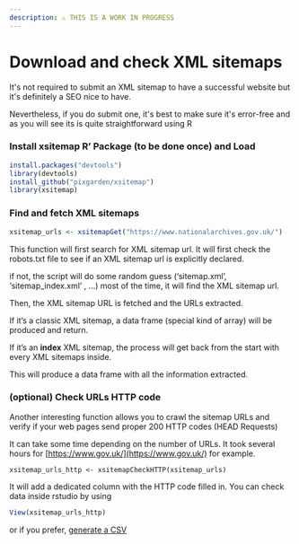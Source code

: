 ```yaml
---
description: ⚠️ THIS IS A WORK IN PROGRESS
---
```


# Download and check XML sitemaps

It's not required to submit an XML sitemap to have a successful website but it's definitely a SEO nice to have. 

Nevertheless, if you do submit one, it's best to make sure it's error-free and as you will see its is quite straightforward using R

### Install xsitemap R’ Package \(to be done once\) and Load

```r
install.packages("devtools")
library(devtools)
install_github("pixgarden/xsitemap")
library(xsitemap)

```

### Find and fetch XML sitemaps

```r
xsitemap_urls <- xsitemapGet("https://www.nationalarchives.gov.uk/")
```

This function will first search for XML sitemap url. It will first check the robots.txt file to see if an XML sitemap url is explicitly declared.

if not, the script will do some random guess \(‘sitemap.xml’, ‘sitemap\_index.xml’ , …\) most of the time, it will find the XML sitemap url.

Then, the XML sitemap URL is fetched and the URLs extracted.

If it’s a classic XML sitemap, a data frame \(special kind of array\) will be produced and return.

If it’s an **index** XML sitemap, the process will get back from the start with every XML sitemaps inside.

This will produce a data frame with all the information extracted. 

### \(optional\) Check URLs HTTP code

Another interesting function allows you to crawl the sitemap URLs and verify if your web pages send proper 200 HTTP codes \(HEAD Requests\)

It can take some time depending on the number of URLs. It took several hours for [https://www.gov.uk/](https://www.gov.uk/) for example.

```text
xsitemap_urls_http <- xsitemapCheckHTTP(xsitemap_urls)
```

It will add a dedicated column with the HTTP code filled in. You can check data inside rstudio by using 

```r
View(xsitemap_urls_http)
```

or if you prefer, [generate a CSV](../export-data/send-and-read-seo-data-to-excel.md#export-your-data-into-a-csv) 

